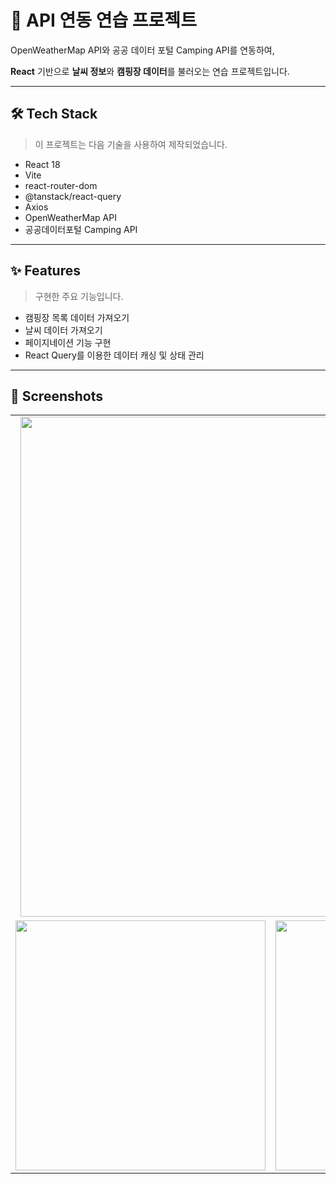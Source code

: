 # 🚀 API 연동 연습 프로젝트

OpenWeatherMap API와 공공 데이터 포털 Camping API를 연동하여,

**React** 기반으로 **날씨 정보**와 **캠핑장 데이터**를 불러오는 연습 프로젝트입니다.

---

## 🛠️ Tech Stack

> 이 프로젝트는 다음 기술을 사용하여 제작되었습니다.
> 
- React 18
- Vite
- react-router-dom
- @tanstack/react-query
- Axios
- OpenWeatherMap API
- 공공데이터포털 Camping API

---

## ✨ Features

> 구현한 주요 기능입니다.
> 
- 캠핑장 목록 데이터 가져오기
- 날씨 데이터 가져오기
- 페이지네이션 기능 구현
- React Query를 이용한 데이터 캐싱 및 상태 관리
  
---

## 📸 Screenshots
<table>
  <tr>
    <td colspan="2" align="center">
      <img src="https://github.com/user-attachments/assets/5c78f7f4-2b42-409a-9b59-9da671cf67e7" width="800"/>
    </td>
  </tr>
  <tr>
    <td align="center">
      <img src="https://github.com/user-attachments/assets/1b810b3a-8fbc-4a89-9621-b2a67ef9addd" width="400"/>
    </td>
    <td align="center">
      <img src="https://github.com/user-attachments/assets/ce2c5b25-0929-4c1f-9ece-6c2bf44ff398" width="400"/>
    </td>
  </tr>
</table>
